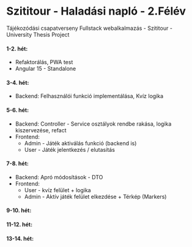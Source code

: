 
# Szititour - Haladási napló - 2.Félév

Tájékozódási csapatverseny Fullstack webalkalmazás - Szititour - University Thesis Project


#### **1-2. hét:**
 - Refaktorálás, PWA test 
 - Angular 15 - Standalone


#### **3-4. hét:**
 - Backend: Felhasználói funkció implementálása, Kvíz logika


#### **5-6. hét:**
 - Backend: Controller - Service osztályok rendbe rakása, logika kiszervezése, refact
 - Frontend:
    - Admin - Játék aktiválás funkció (backend is)
    - User - Játék jelentkezés / elutasítás
            

#### **7-8. hét:**
 - Backend: Apró módosítások - DTO
 - Frontend:
    - User - kvíz felület + logika
    - Admin - Aktív játék felület elkezdése + Térkép (Markers)


#### **9-10. hét:**


#### **11-12. hét:**


#### **13-14. hét:**
